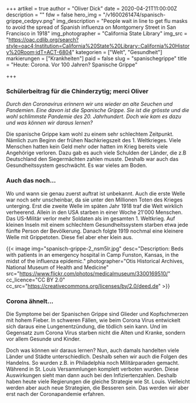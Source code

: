 +++
artikel = true
author = "Oliver Dick"
date = 2020-04-21T11:00:00Z
description = ""
fdw = false
hero_img = "/v1600261474/spanisch-grippe_cedpyv.png"
img_description = "People wait in line to get flu masks to avoid the spread of Spanish influenza on Montgomery Street in San Francisco in 1918"
img_photographer = "California State Library"
img_src = "https://oac.cdlib.org/search?style=oac4;Institution=California%20State%20Library::California%20History%20Room;idT=ACT-6804"
kategorien = ["Welt", "Gesundheit"]
markierungen = ["Krankheiten"]
paid = false
slug = "spanischegrippe"
title = "Heute: Corona. Vor 100 Jahren? Spanische Grippe"

+++
### Schülerbeitrag für die Chinderzytig; merci Oliver

_Durch den Coronavirus erinnern wir uns wieder an alte Seuchen und Pandemien. Eine davon ist die Spanische Grippe. Sie ist die grösste und die wohl schlimmste Pandemie des 20. Jahrhundert. Doch wie kam es dazu und was können wir daraus lernen?_

Die spanische Grippe kam wohl zu einem sehr schlechtem Zeitpunkt. Nämlich zum Beginn der frühen Nachkriegszeit des 1. Weltkrieges. Viele Menschen hatten kein Geld mehr oder hatten im Krieg bereits viele Angehörige verloren. Dazu gab es auch viele Schulden der Länder, die z.B Deutschland den Siegermächten zahlen musste. Deshalb war auch das Gesundheitssystem geschwächt. Es war vieles am Boden.

### Auch das noch...

Wo und wann sie genau zuerst auftrat ist unbekannt. Auch die erste Welle war noch sehr unscheinbar, da sie unter den Millionen Toten des Krieges unterging. Erst die zweite Welle im späten Jahr 1918 traf die Welt wirklich verheerend. Allein in den USA starben in einer Woche 21'000 Menschen. Das US-Militär verlor mehr Soldaten als im gesamten 1. Weltkrieg. Auf kleinen Inseln mit einem schlechtem Gesundheitssystem starben etwa jede fünfte Person der Bevölkerung. Danach folgte 1919 nochmal eine kleinere Welle mit Grippetoten. Diese fiel aber eher klein aus.

{{< image img="spanisch-grippe-2_nsm5lr.jpg" desc="Description: Beds with patients in an emergency hospital in Camp Funston, Kansas, in the midst of the influenza epidemic." photographer="Otis Historical Archives, National Museum of Health and Medicine" src="https://www.flickr.com/photos/medicalmuseum/3300169510/" cc_licence="CC BY 2.0" cc_src="https://creativecommons.org/licenses/by/2.0/deed.de" >}}

### Corona ähnelt...

Die Symptome bei der Spanischen Grippe sind Glieder und Kopfschmerzen mit hohem Fieber. In schweren Fällen, wie beim Corona Virus entwickelt sich daraus eine Lungenentzündung, die tödlich sein kann. Und im Gegensatz zum Corona Virus starben nicht die Alten und Kranke, sondern vor allem Gesunde und Kinder.

Doch was können wir daraus lernen? Nun, auch damals handelten viele Länder und Städte unterschiedlich. Deshalb sehen wir auch die Folgen des Handelns. So wurden z.B. in Philadelphia noch Militärparaden gemacht. Während in St. Louis Versammlungen komplett verboten wurden. Diese Auswirkungen sieht man dann auch bei den Infiziertenzahlen. Deshalb haben heute viele Regierungen die gleiche Strategie wie St. Louis. Vielleicht werden aber auch neue Strategien, die Besseren sein. Das werden wir aber erst nach der Coronapandemie erfahren.

​
